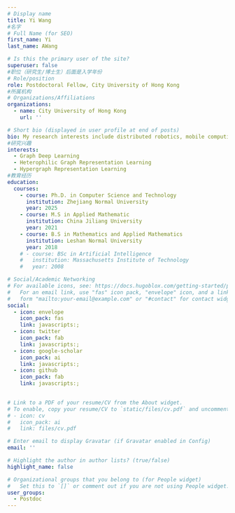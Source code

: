 ```yaml
---
# Display name
title: Yi Wang
#名字
# Full Name (for SEO)
first_name: Yi
last_name: AWang

# Is this the primary user of the site?
superuser: false
#职位（研究生/博士生）后面是入学年份
# Role/position
role: Postdoctoral Fellow, City University of Hong Kong  
#所属机构
# Organizations/Affiliations
organizations:
  - name: City University of Hong Kong
    url: ''

# Short bio (displayed in user profile at end of posts)
bio: My research interests include distributed robotics, mobile computing and programmable matter.
#研究兴趣
interests:
  - Graph Deep Learning
  - Heterophilic Graph Representation Learning
  - Hypergraph Representation Learning
#教育经历
education:
  courses:
    - course: Ph.D. in Computer Science and Technology
      institution: Zhejiang Normal University
      year: 2025
    - course: M.S in Applied Mathematic
      institution: China Jiliang University
      year: 2021
    - course: B.S in Mathematics and Applied Mathematics
      institution: Leshan Normal University
      year: 2018
    # - course: BSc in Artificial Intelligence
    #   institution: Massachusetts Institute of Technology
    #   year: 2008

# Social/Academic Networking
# For available icons, see: https://docs.hugoblox.com/getting-started/page-builder/#icons
#   For an email link, use "fas" icon pack, "envelope" icon, and a link in the
#   form "mailto:your-email@example.com" or "#contact" for contact widget.
social:
  - icon: envelope
    icon_pack: fas
    link: javascripts:;
  - icon: twitter
    icon_pack: fab
    link: javascripts:;
  - icon: google-scholar
    icon_pack: ai
    link: javascripts:;
  - icon: github
    icon_pack: fab
    link: javascripts:;

    
# Link to a PDF of your resume/CV from the About widget.
# To enable, copy your resume/CV to `static/files/cv.pdf` and uncomment the lines below.
# - icon: cv
#   icon_pack: ai
#   link: files/cv.pdf

# Enter email to display Gravatar (if Gravatar enabled in Config)
email: ''

# Highlight the author in author lists? (true/false)
highlight_name: false

# Organizational groups that you belong to (for People widget)
#   Set this to `[]` or comment out if you are not using People widget.
user_groups:
  - Postdoc
---
```


